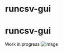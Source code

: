 # runcsv-gui
# runcsv-gui
Work in progress
![image](https://user-images.githubusercontent.com/43155068/124951661-895ad880-dfe1-11eb-9140-f3a7781d1591.png)
